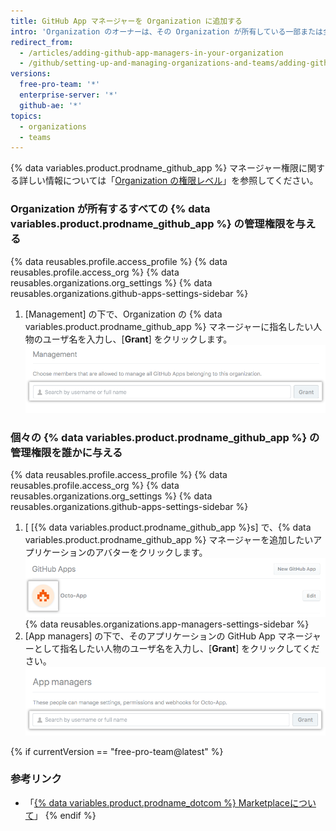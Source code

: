 ```yaml
---
title: GitHub App マネージャーを Organization に追加する
intro: 'Organization のオーナーは、その Organization が所有している一部または全部の {% data variables.product.prodname_github_app %} を管理する機能をユーザに付与できます。'
redirect_from:
  - /articles/adding-github-app-managers-in-your-organization
  - /github/setting-up-and-managing-organizations-and-teams/adding-github-app-managers-in-your-organization
versions:
  free-pro-team: '*'
  enterprise-server: '*'
  github-ae: '*'
topics:
  - organizations
  - teams
---
```

{% data variables.product.prodname_github_app %} マネージャー権限に関する詳しい情報については「[Organization の権限レベル](/articles/permission-levels-for-an-organization#github-app-managers)」を参照してください。

### Organization が所有するすべての {% data variables.product.prodname_github_app %} の管理権限を与える

{% data reusables.profile.access_profile %}
{% data reusables.profile.access_org %}
{% data reusables.organizations.org_settings %}
{% data reusables.organizations.github-apps-settings-sidebar %}
1. [Management] の下で、Organization の {% data variables.product.prodname_github_app %} マネージャーに指名したい人物のユーザ名を入力し、[**Grant**] をクリックします。 ![{% data variables.product.prodname_github_app %} マネージャーを追加](/assets/images/help/organizations/add-github-app-manager.png)

### 個々の {% data variables.product.prodname_github_app %} の管理権限を誰かに与える

{% data reusables.profile.access_profile %}
{% data reusables.profile.access_org %}
{% data reusables.organizations.org_settings %}
{% data reusables.organizations.github-apps-settings-sidebar %}
1. [
[{% data variables.product.prodname_github_app %}s] で、{% data variables.product.prodname_github_app %} マネージャーを追加したいアプリケーションのアバターをクリックします。
![{% data variables.product.prodname_github_app %} を選択](/assets/images/help/organizations/select-github-app.png)
{% data reusables.organizations.app-managers-settings-sidebar %}
1. [App managers] の下で、そのアプリケーションの GitHub App マネージャーとして指名したい人物のユーザ名を入力し、[**Grant**] をクリックしてください。 ![特定のアプリケーションに {% data variables.product.prodname_github_app %} マネージャーを追加](/assets/images/help/organizations/add-github-app-manager-for-app.png)

{% if currentVersion == "free-pro-team@latest" %}
### 参考リンク

- 「[{% data variables.product.prodname_dotcom %} Marketplaceについて](/articles/about-github-marketplace/)」
{% endif %}
